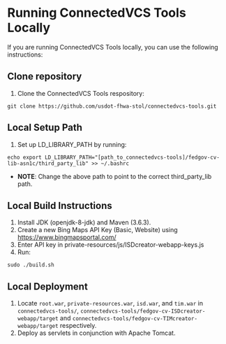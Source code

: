 # Running ConnectedVCS Tools Locally

If you are running ConnectedVCS Tools locally, you can use the following instructions:

## Clone repository

1. Clone the ConnectedVCS Tools respository:
```
git clone https://github.com/usdot-fhwa-stol/connectedvcs-tools.git
```

## Local Setup Path

1. Set up LD_LIBRARY_PATH by running:
```
echo export LD_LIBRARY_PATH="[path_to_connectedvcs-tools]/fedgov-cv-lib-asn1c/third_party_lib" >> ~/.bashrc
```
   - **NOTE**: Change the above path to point to the correct third_party_lib path.

## Local Build Instructions

1. Install JDK (openjdk-8-jdk) and Maven (3.6.3).
2. Create a new Bing Maps API Key (Basic, Website) using https://www.bingmapsportal.com/ 
3. Enter API key in private-resources/js/ISDcreator-webapp-keys.js
4. Run:
```
sudo ./build.sh
```

## Local Deployment

1. Locate `root.war`, `private-resources.war`, `isd.war`, and `tim.war` in `connectedvcs-tools/`, `connectedvcs-tools/fedgov-cv-ISDcreator-webapp/target` and `connectedvcs-tools/fedgov-cv-TIMcreator-webapp/target` respectively.
2. Deploy as servlets in conjunction with Apache Tomcat.
